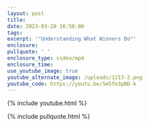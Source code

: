 ```yaml
---
layout: post
title:
date: 2023-03-28 16:50:00
tags:
excerpt: '"Understanding What Winners Do"'
enclosure:
pullquote: ' '
enclosure_type: video/mp4
enclosure_time:
use_youtube_image: true
youtube_alternate_image: /uploads/1213-2.png
youtube_code: https://youtu.be/Sm5fo3pND-k
---
```

{% include youtube.html %}

{% include pullquote.html %}
